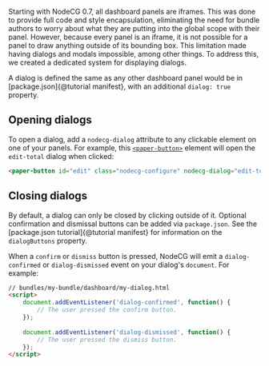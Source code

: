 Starting with NodeCG 0.7, all dashboard panels are iframes. This was done to provide full code and style encapsulation,
eliminating the need for bundle authors to worry about what they are putting into the global scope with their panel.
However, because every panel is an iframe, it is not possible for a panel to draw anything outside of its bounding box.
This limitation made having dialogs and modals impossible, among other things. To address this, we created a dedicated
system for displaying dialogs.

A dialog is defined the same as any other dashboard panel would be in [package.json]{@tutorial manifest}, with an
additional `dialog: true` property.

## Opening dialogs
To open a dialog, add a `nodecg-dialog` attribute to any clickable element on one of your panels. For example, this
[`<paper-button>`](https://elements.polymer-project.org/elements/paper-button) element will open the `edit-total` dialog when clicked:
```html
<paper-button id="edit" class="nodecg-configure" nodecg-dialog="edit-total">Edit...</paper-button>
```

## Closing dialogs
By default, a dialog can only be closed by clicking outside of it. Optional confirmation and dismissal buttons can be
added via `package.json`. See the [package.json tutorial]{@tutorial manifest} for information on the `dialogButtons`
property.

When a `confirm` or `dismiss` button is pressed, NodeCG will emit a `dialog-confirmed` or `dialog-dismissed` event
on your dialog's `document`. For example:

```html
// bundles/my-bundle/dashboard/my-dialog.html
<script>
    document.addEventListener('dialog-confirmed', function() {
        // The user pressed the confirm button.
    });
    
    document.addEventListener('dialog-dismissed', function() {
        // The user pressed the dismiss button.
    });
</script>
```
